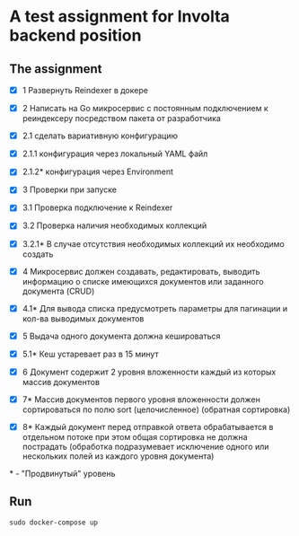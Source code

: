 # A test assignment for Involta backend position

## The assignment

- [x] 1 Развернуть Reindexer в докере

- [x] 2 Написать на Go микросервис с постоянным подключением к реиндексеру посредством пакета от разработчика
- [x] 2.1 сделать вариативную конфигурацию
- [x] 2.1.1 конфигурация через локальный YAML файл
- [x] 2.1.2* конфигурация через Environment

- [x] 3 Проверки при запуске
- [x] 3.1 Проверка подключение к Reindexer 
- [x] 3.2 Проверка наличия необходимых коллекций
- [x] 3.2.1* В случае отсутствия необходимых коллекций их необходимо создать

- [x] 4 Микросервис должен создавать, редактировать, выводить информацию о списке имеющихся документов или заданного документа (CRUD)
- [x] 4.1* Для вывода списка предусмотреть параметры для пагинации и кол-ва выводимых документов

- [x] 5 Выдача одного документа должна кешироваться
- [x] 5.1* Кеш устаревает раз в 15 минут

- [x] 6 Документ содержит 2 уровня вложенности каждый из которых массив документов

- [x] 7* Массив документов первого уровня вложенности должен сортироваться по полю sort (целочисленное) (обратная сортировка)

- [x] 8* Каждый документ перед отправкой ответа обрабатывается в отдельном потоке при этом общая сортировка не должна пострадать (обработка подразумевает исключение одного или нескольких полей из каждого уровня документа) 

\* - "Продвинутый" уровень

## Run
```
sudo docker-compose up
```
